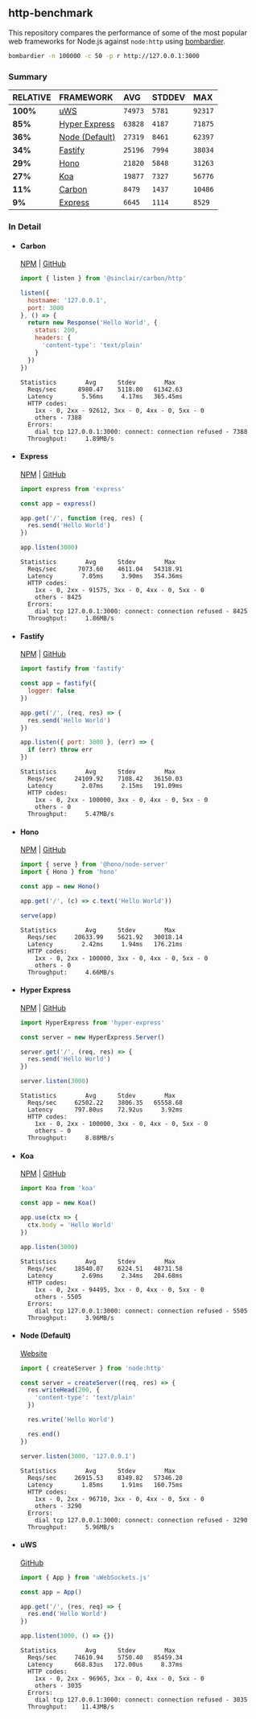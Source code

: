 ## http-benchmark

This repository compares the performance of some of the most popular web frameworks for Node.js against `node:http` using [bombardier](https://github.com/codesenberg/bombardier).

```bash
bombardier -n 100000 -c 50 -p r http://127.0.0.1:3000
```

### Summary

| RELATIVE | FRAMEWORK | AVG | STDDEV | MAX |
| :--- | :--- | :--- | :--- | :--- |
| **100%** | [uWS](#uws) | `74973` | `5781` | `92317` |
| **85%** | [Hyper Express](#hyper-express) | `63828` | `4187` | `71875` |
| **36%** | [Node (Default)](#node-default) | `27319` | `8461` | `62397` |
| **34%** | [Fastify](#fastify) | `25196` | `7994` | `38034` |
| **29%** | [Hono](#hono) | `21820` | `5848` | `31263` |
| **27%** | [Koa](#koa) | `19877` | `7327` | `56776` |
| **11%** | [Carbon](#carbon) | `8479` | `1437` | `10486` |
| **9%** | [Express](#express) | `6645` | `1114` | `8529` |


### In Detail

- #### Carbon
  [NPM](https://npmjs.com/@sinclair/carbon) | [GitHub](https://github.com/sinclairzx81/carbon)
  ```js
  import { listen } from '@sinclair/carbon/http'

  listen({
    hostname: '127.0.0.1',
    port: 3000
  }, () => {
    return new Response('Hello World', {
      status: 200,
      headers: {
        'content-type': 'text/plain'
      }
    })
  })
  ```

  ```
  Statistics        Avg      Stdev        Max
    Reqs/sec      8980.47    5118.80   61342.63
    Latency        5.56ms     4.17ms   365.45ms
    HTTP codes:
      1xx - 0, 2xx - 92612, 3xx - 0, 4xx - 0, 5xx - 0
      others - 7388
    Errors:
      dial tcp 127.0.0.1:3000: connect: connection refused - 7388
    Throughput:     1.89MB/s
  ```

- #### Express
  [NPM](https://npmjs.com/express) | [GitHub](https://github.com/expressjs/express)
  ```js
  import express from 'express'

  const app = express()

  app.get('/', function (req, res) {
    res.send('Hello World')
  })

  app.listen(3000)
  ```

  ```
  Statistics        Avg      Stdev        Max
    Reqs/sec      7073.60    4611.04   54318.91
    Latency        7.05ms     3.90ms   354.36ms
    HTTP codes:
      1xx - 0, 2xx - 91575, 3xx - 0, 4xx - 0, 5xx - 0
      others - 8425
    Errors:
      dial tcp 127.0.0.1:3000: connect: connection refused - 8425
    Throughput:     1.86MB/s
  ```

- #### Fastify
  [NPM](https://npmjs.com/fastify) | [GitHub](https://github.com/fastify/fastify)
  ```js
  import fastify from 'fastify'

  const app = fastify({
    logger: false
  })

  app.get('/', (req, res) => {
    res.send('Hello World')
  })

  app.listen({ port: 3000 }, (err) => {
    if (err) throw err
  })
  ```

  ```
  Statistics        Avg      Stdev        Max
    Reqs/sec     24109.92    7108.42   36150.03
    Latency        2.07ms     2.15ms   191.09ms
    HTTP codes:
      1xx - 0, 2xx - 100000, 3xx - 0, 4xx - 0, 5xx - 0
      others - 0
    Throughput:     5.47MB/s
  ```

- #### Hono
  [NPM](https://npmjs.com/hono) | [GitHub](https://github.com/honojs/hono)
  ```js
  import { serve } from '@hono/node-server'
  import { Hono } from 'hono'

  const app = new Hono()

  app.get('/', (c) => c.text('Hello World'))

  serve(app)
  ```

  ```
  Statistics        Avg      Stdev        Max
    Reqs/sec     20633.99    5621.92   30018.14
    Latency        2.42ms     1.94ms   176.21ms
    HTTP codes:
      1xx - 0, 2xx - 100000, 3xx - 0, 4xx - 0, 5xx - 0
      others - 0
    Throughput:     4.66MB/s
  ```

- #### Hyper Express
  [NPM](https://npmjs.com/hyper-express) | [GitHub](https://github.com/kartikk221/hyper-express)
  ```js
  import HyperExpress from 'hyper-express'

  const server = new HyperExpress.Server()

  server.get('/', (req, res) => {
    res.send('Hello World')
  })

  server.listen(3000)
  ```

  ```
  Statistics        Avg      Stdev        Max
    Reqs/sec     62502.22    3806.35   65558.68
    Latency      797.80us    72.92us     3.92ms
    HTTP codes:
      1xx - 0, 2xx - 100000, 3xx - 0, 4xx - 0, 5xx - 0
      others - 0
    Throughput:     8.88MB/s
  ```

- #### Koa
  [NPM](https://npmjs.com/koa) | [GitHub](https://github.com/koajs/koa)
  ```js
  import Koa from 'koa'

  const app = new Koa()

  app.use(ctx => {
    ctx.body = 'Hello World'
  })

  app.listen(3000)
  ```

  ```
  Statistics        Avg      Stdev        Max
    Reqs/sec     18540.07    6224.51   48731.58
    Latency        2.69ms     2.34ms   204.68ms
    HTTP codes:
      1xx - 0, 2xx - 94495, 3xx - 0, 4xx - 0, 5xx - 0
      others - 5505
    Errors:
      dial tcp 127.0.0.1:3000: connect: connection refused - 5505
    Throughput:     3.96MB/s
  ```

- #### Node (Default)
  [Website](https://nodejs.org/api/http.html)
  ```js
  import { createServer } from 'node:http'

  const server = createServer((req, res) => {
    res.writeHead(200, {
      'content-type': 'text/plain'
    })

    res.write('Hello World')

    res.end()
  })

  server.listen(3000, '127.0.0.1')
  ```

  ```
  Statistics        Avg      Stdev        Max
    Reqs/sec     26915.53    8349.82   57346.20
    Latency        1.85ms     1.91ms   160.75ms
    HTTP codes:
      1xx - 0, 2xx - 96710, 3xx - 0, 4xx - 0, 5xx - 0
      others - 3290
    Errors:
      dial tcp 127.0.0.1:3000: connect: connection refused - 3290
    Throughput:     5.96MB/s
  ```

- #### uWS
  [GitHub](https://github.com/uNetworking/uWebSockets.js)
  ```js
  import { App } from 'uWebSockets.js'

  const app = App()

  app.get('/', (res, req) => {
    res.end('Hello World')
  })

  app.listen(3000, () => {})
  ```

  ```
  Statistics        Avg      Stdev        Max
    Reqs/sec     74610.94    5750.40   85459.34
    Latency      668.83us   172.00us     8.37ms
    HTTP codes:
      1xx - 0, 2xx - 96965, 3xx - 0, 4xx - 0, 5xx - 0
      others - 3035
    Errors:
      dial tcp 127.0.0.1:3000: connect: connection refused - 3035
    Throughput:    11.43MB/s
  ```


